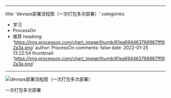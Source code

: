 
---
title: 'devops部署流程图（一次打包多次部署）'
categories: 
 - 学习
 - ProcessOn
 - 推荐
headimg: 'https://img.processon.com/chart_image/thumb/61ea694463768967fff62a3a.png'
author: ProcessOn
comments: false
date: 2022-01-25 13:22:54
thumbnail: 'https://img.processon.com/chart_image/thumb/61ea694463768967fff62a3a.png'
---

<div>   
<img class="thumb" alt="devops部署流程图（一次打包多次部署）" src="https://img.processon.com/chart_image/thumb/61ea694463768967fff62a3a.png" referrerpolicy="no-referrer">
<p>一次打包多次部署</p>  
</div>
            